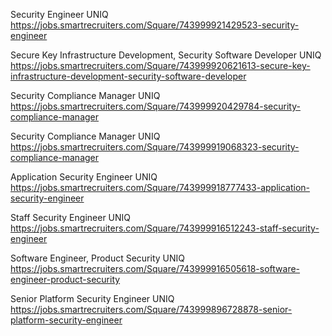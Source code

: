 Security Engineer UNIQ https://jobs.smartrecruiters.com/Square/743999921429523-security-engineer

Secure Key Infrastructure Development, Security Software Developer UNIQ https://jobs.smartrecruiters.com/Square/743999920621613-secure-key-infrastructure-development-security-software-developer

Security Compliance Manager UNIQ https://jobs.smartrecruiters.com/Square/743999920429784-security-compliance-manager

Security Compliance Manager UNIQ https://jobs.smartrecruiters.com/Square/743999919068323-security-compliance-manager

Application Security Engineer UNIQ https://jobs.smartrecruiters.com/Square/743999918777433-application-security-engineer

Staff Security Engineer UNIQ https://jobs.smartrecruiters.com/Square/743999916512243-staff-security-engineer

Software Engineer, Product Security UNIQ https://jobs.smartrecruiters.com/Square/743999916505618-software-engineer-product-security

Senior Platform Security Engineer UNIQ https://jobs.smartrecruiters.com/Square/743999896728878-senior-platform-security-engineer

